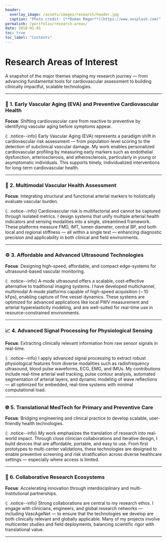 ```yaml
---
header:
  overlay_image: /assets/images/research/header.jpg
  caption: "Photo credit: [**Roman Mager**](https://www.unsplash.com)"
permalink: /portfolio/research-areas/
date: 2018-01-01
toc: true
toc_label: "Contents"
---
```


# Research Areas of Interest

A snapshot of the major themes shaping my research journey — from advancing fundamental tools for cardiovascular assessment to building clinically impactful, scalable technologies.

---

### 🧠 1. **Early Vascular Aging (EVA) and Preventive Cardiovascular Health**

**Focus**: Shifting cardiovascular care from reactive to preventive by identifying vascular aging before symptoms appear.

{: .notice--info}
Early Vascular Aging (EVA) represents a paradigm shift in cardiovascular risk assessment — from population-level scoring to the detection of subclinical vascular damage. My work enables personalized cardiovascular profiling by measuring early markers such as endothelial dysfunction, arteriosclerosis, and atherosclerosis, particularly in young or asymptomatic individuals. This supports timely, individualized interventions for long-term cardiovascular health.

---

### 🔬 2. **Multimodal Vascular Health Assessment**

**Focus**: Integrating structural and functional arterial markers to holistically evaluate vascular burden.

{: .notice--info}
Cardiovascular risk is multifactorial and cannot be captured through isolated metrics. I design systems that unify multiple arterial health indicators and sensing modalities into a single, streamlined framework. These platforms measure FMD, IMT, lumen diameter, central BP, and both local and regional stiffness — all within a single test — enhancing diagnostic precision and applicability in both clinical and field environments.

---

### ⚙️ 3. **Affordable and Advanced Ultrasound Technologies**

**Focus**: Designing high-speed, affordable, and compact edge-systems for ultrasound-based vascular monitoring.

{: .notice--info}
A-mode ultrasound offers a scalable, cost-effective alternative to traditional imaging systems. I have developed multichannel, multimodal A-mode platforms capable of high-speed acquisition (∼10 kFps), enabling capture of fine vessel dynamics. These systems are optimized for advanced applications like local PWV measurement and arterial hyperelasticity modeling, and are well-suited for real-time use in resource-constrained environments.

---

### 📈 4. **Advanced Signal Processing for Physiological Sensing**

**Focus**: Extracting clinically relevant information from raw sensor signals in real-time.

{: .notice--info}
I apply advanced signal processing to extract robust physiological features from diverse modalities such as radiofrequency ultrasound, blood pulse waveforms, ECG, EMG, and IMUs. My contributions include real-time arterial wall tracking, pulse contour analysis, automated segmentation of arterial layers, and dynamic modeling of wave reflections — all optimized for embedded, real-time systems with minimal computational load.

---

### 🌐 5. **Translational MedTech for Primary and Preventive Care**

**Focus**: Bridging engineering and clinical practice to develop scalable, user-friendly health technologies.

{: .notice--info}
My work emphasizes the translation of research into real-world impact. Through close clinician collaborations and iterative design, I build devices that are affordable, portable, and easy to use. From first prototypes to multi-center validations, these technologies are designed to enable preventive screening and risk stratification across diverse healthcare settings — especially where access is limited.

---

### 🤝 6. **Collaborative Research Ecosystems**

**Focus**: Accelerating innovation through interdisciplinary and multi-institutional partnerships.

{: .notice--info}
Strong collaborations are central to my research ethos. I engage with clinicians, engineers, and global research networks — including VascAgeNet — to ensure that the technologies we develop are both clinically relevant and globally applicable. Many of my projects involve multicenter studies and field deployments, balancing scientific rigor with translational value.

---

